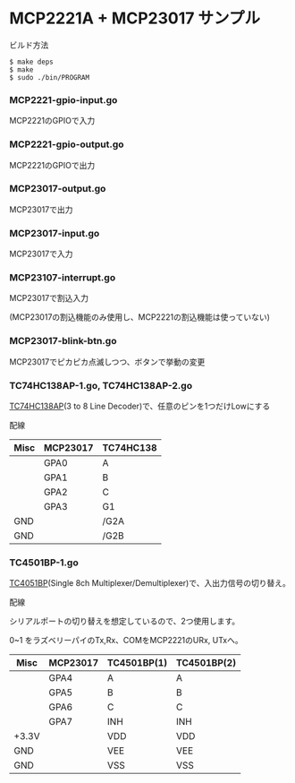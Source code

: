 # MCP2221A + MCP23017 サンプル

ビルド方法

	$ make deps
	$ make
	$ sudo ./bin/PROGRAM

### MCP2221-gpio-input.go

MCP2221のGPIOで入力

### MCP2221-gpio-output.go

MCP2221のGPIOで出力

### MCP23017-output.go

MCP23017で出力

### MCP23017-input.go

MCP23017で入力

### MCP23107-interrupt.go

MCP23017で割込入力

(MCP23017の割込機能のみ使用し、MCP2221の割込機能は使っていない)

### MCP23017-blink-btn.go

MCP23017でピカピカ点滅しつつ、ボタンで挙動の変更

### TC74HC138AP-1.go,  TC74HC138AP-2.go

[TC74HC138AP](https://toshiba.semicon-storage.com/jp/product/logic/cmos-logic/detail.TC74HC138AP.html)(3 to 8 Line Decoder)で、任意のピンを1つだけLowにする

配線

 Misc | MCP23017 | TC74HC138
------|----------|----------
      | GPA0     | A
      | GPA1     | B
      | GPA2     | C
      | GPA3     | G1
 GND  |          | /G2A
 GND  |          | /G2B

### TC4501BP-1.go

[TC4051BP](https://toshiba.semicon-storage.com/jp/product/logic/cmos-logic/detail.TC4051BP.html)(Single 8ch Multiplexer/Demultiplexer)で、入出力信号の切り替え。

配線

シリアルポートの切り替えを想定しているので、2つ使用します。

0~1 をラズベリーパイのTx,Rx、COMをMCP2221のURx, UTxへ。

 Misc  | MCP23017 | TC4501BP(1)| TC4501BP(2)
-------|----------|------------|-----
       | GPA4     | A          | A
       | GPA5     | B          | B
       | GPA6     | C          | C
       | GPA7     | INH        | INH
 +3.3V |          | VDD        | VDD
 GND   |          | VEE        | VEE
 GND   |          | VSS        | VSS


